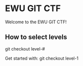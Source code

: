 # EWU GIT CTF

Welcome to the EWU GIT CTF!

## How to select levels

git checkout level-#

Get started with: git checkout level-1

